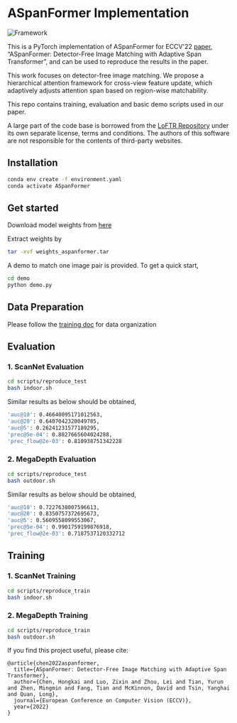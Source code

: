 # ASpanFormer Implementation

![Framework](assets/teaser.png)

This is a PyTorch implementation of ASpanFormer for ECCV'22 [paper](https://arxiv.org/abs/2208.14201), “ASpanFormer: Detector-Free Image Matching with Adaptive Span Transformer”, and can be used to reproduce the results in the paper.

This work focuses on detector-free image matching. We propose a hierarchical attention framework for cross-view feature update, which adaptively adjusts attention span based on region-wise matchability.

This repo contains training, evaluation and basic demo scripts used in our paper.

A large part of the code base is borrowed from the [LoFTR Repository](https://github.com/zju3dv/LoFTR) under its own separate license, terms and conditions.  The authors of this software are not responsible for the contents of third-party websites.

## Installation 
```bash
conda env create -f environment.yaml
conda activate ASpanFormer
```

## Get started
Download model weights from [here](https://drive.google.com/file/d/1eavM9dTkw9nbc-JqlVVfGPU5UvTTfc6k/view?usp=share_link)  

Extract weights by
```bash
tar -xvf weights_aspanformer.tar
```

A demo to match one image pair is provided. To get a quick start, 

```bash
cd demo
python demo.py
```


## Data Preparation
Please follow the [training doc](docs/TRAINING.md) for data organization



## Evaluation


### 1. ScanNet Evaluation 
```bash
cd scripts/reproduce_test
bash indoor.sh
```
Similar results as below should be obtained,
```bash
'auc@10': 0.46640095171012563,
'auc@20': 0.6407042320049785,
'auc@5': 0.26241231577189295,
'prec@5e-04': 0.8827665604024288,
'prec_flow@2e-03': 0.810938751342228
```

### 2. MegaDepth Evaluation
 ```bash
cd scripts/reproduce_test
bash outdoor.sh
```
Similar results as below should be obtained,
```bash
'auc@10': 0.7227638007596613,
'auc@20': 0.8350757372695673,
'auc@5': 0.5609558099553067,
'prec@5e-04': 0.9901759199876918,
'prec_flow@2e-03': 0.7187537120332712
```


## Training

### 1. ScanNet Training
```bash
cd scripts/reproduce_train
bash indoor.sh
```

### 2. MegaDepth Training
```bash
cd scripts/reproduce_train
bash outdoor.sh
```
      

If you find this project useful, please cite:

```
@article{chen2022aspanformer,
  title={ASpanFormer: Detector-Free Image Matching with Adaptive Span Transformer},
  author={Chen, Hongkai and Luo, Zixin and Zhou, Lei and Tian, Yurun and Zhen, Mingmin and Fang, Tian and McKinnon, David and Tsin, Yanghai and Quan, Long},
  journal={European Conference on Computer Vision (ECCV)},
  year={2022}
}
```
